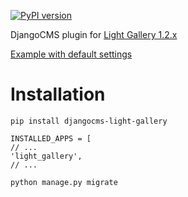 [![PyPI version](https://badge.fury.io/py/djangocms-light-gallery.svg)](https://badge.fury.io/py/djangocms-light-gallery)

DjangoCMS plugin for [Light Gallery 1.2.x](https://github.com/sachinchoolur/lightGallery)

[Example with default settings](https://andy-djangocms-test.herokuapp.com/light-gallery/)

# Installation

```
pip install djangocms-light-gallery

INSTALLED_APPS = [
// ...
'light_gallery',
// ...

python manage.py migrate
```
